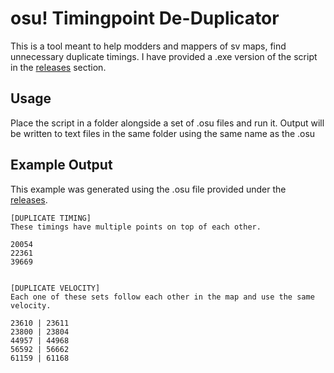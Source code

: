 # osu! Timingpoint De-Duplicator

This is a tool meant to help modders and mappers of sv maps, find unnecessary duplicate timings. I have provided a .exe version of the script in the [releases](https://github.com/ItsMestro/osu-timingpoint-deduplicator/releases) section.

## Usage

Place the script in a folder alongside a set of .osu files and run it.
Output will be written to text files in the same folder using the same name as the .osu

## Example Output

This example was generated using the .osu file provided under the [releases](https://github.com/ItsMestro/osu-timingpoint-deduplicator/releases).

```text
[DUPLICATE TIMING]
These timings have multiple points on top of each other.

20054
22361
39669


[DUPLICATE VELOCITY]
Each one of these sets follow each other in the map and use the same velocity.

23610 | 23611
23800 | 23804
44957 | 44968
56592 | 56662
61159 | 61168
```
